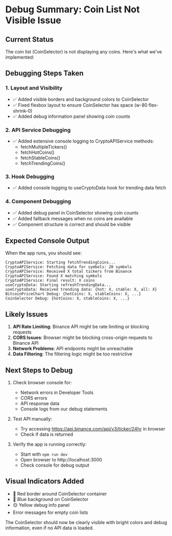 # Debug Summary: Coin List Not Visible Issue

## Current Status

The coin list (CoinSelector) is not displaying any coins. Here's what we've implemented:

## Debugging Steps Taken

### 1. Layout and Visibility

- ✅ Added visible borders and background colors to CoinSelector
- ✅ Fixed flexbox layout to ensure CoinSelector has space (w-80 flex-shrink-0)
- ✅ Added debug information panel showing coin counts

### 2. API Service Debugging

- ✅ Added extensive console logging to CryptoAPIService methods:
  - fetchMultipleTickers()
  - fetchHotCoins()
  - fetchStableCoins()
  - fetchTrendingCoins()

### 3. Hook Debugging

- ✅ Added console logging to useCryptoData hook for trending data fetch

### 4. Component Debugging

- ✅ Added debug panel in CoinSelector showing coin counts
- ✅ Added fallback messages when no coins are available
- ✅ Component structure is correct and should be visible

## Expected Console Output

When the app runs, you should see:

```
CryptoAPIService: Starting fetchTrendingCoins...
CryptoAPIService: Fetching data for symbols: 20 symbols
CryptoAPIService: Received X total tickers from Binance
CryptoAPIService: Found X matching symbols
CryptoAPIService: Final result: X coins
useCryptoData: Starting refreshTrendingData...
useCryptoData: Received trending data: {hot: X, stable: X, all: X}
BitcoinPriceChart Debug: {hotCoins: X, stableCoins: X, ...}
CoinSelector Debug: {hotCoins: X, stableCoins: X, ...}
```

## Likely Issues

1. **API Rate Limiting**: Binance API might be rate limiting or blocking requests
2. **CORS Issues**: Browser might be blocking cross-origin requests to Binance API
3. **Network Problems**: API endpoints might be unreachable
4. **Data Filtering**: The filtering logic might be too restrictive

## Next Steps to Debug

1. Check browser console for:

   - Network errors in Developer Tools
   - CORS errors
   - API response data
   - Console logs from our debug statements

2. Test API manually:

   - Try accessing https://api.binance.com/api/v3/ticker/24hr in browser
   - Check if data is returned

3. Verify the app is running correctly:
   - Start with `npm run dev`
   - Open browser to http://localhost:3000
   - Check console for debug output

## Visual Indicators Added

- 🔴 Red border around CoinSelector container
- 🔵 Blue background on CoinSelector
- 🟡 Yellow debug info panel
- Error messages for empty coin lists

The CoinSelector should now be clearly visible with bright colors and debug information, even if no API data is loaded.
